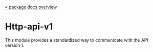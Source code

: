 [« package docs overview](../README.md)

# Http-api-v1
This module provides a standardized way to communicate with the API version 1.
